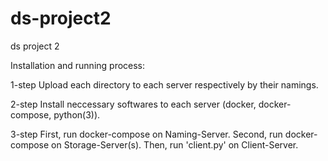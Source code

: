# ds-project2
ds project 2

Installation and running process:

1-step
Upload each directory to each server respectively by their namings.

2-step
Install neccessary softwares to each server (docker, docker-compose, python(3)).

3-step
First, run docker-compose on Naming-Server.
Second, run docker-compose on Storage-Server(s).
Then, run 'client.py' on Client-Server.
